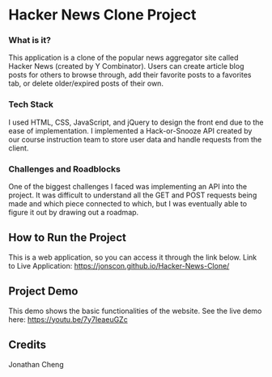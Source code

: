 # Hacker News Clone Project

### What is it?
This application is a clone of the popular news aggregator site called Hacker News (created by Y Combinator). Users can create article blog posts for others to browse through, add their favorite posts to a favorites tab, or delete older/expired posts of their own.

### Tech Stack
I used HTML, CSS, JavaScript, and jQuery to design the front end due to the ease of implementation. I implemented a Hack-or-Snooze API created by our course instruction team to store user data and handle requests from the client.

### Challenges and Roadblocks
One of the biggest challenges I faced was implementing an API into the project. It was difficult to understand all the GET and POST requests being made and which piece connected to which, but I was eventually able to figure it out by drawing out a roadmap.

## How to Run the Project
This is a web application, so you can access it through the link below.
Link to Live Application: https://jonscon.github.io/Hacker-News-Clone/

## Project Demo
This demo shows the basic functionalities of the website. See the live demo here: https://youtu.be/7y7IeaeuGZc

## Credits
Jonathan Cheng
